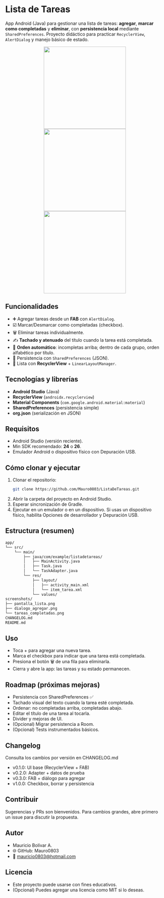 # Lista de Tareas
App Android (Java) para gestionar una lista de tareas: **agregar**, **marcar como completadas** y **eliminar**, con **persistencia local** mediante `SharedPreferences`. Proyecto didáctico para practicar `RecyclerView`, `AlertDialog` y manejo básico de estado.

<p align="center">
  <img src="./screenshots/pantalla_lista.png" width="260" />
  <img src="./screenshots/dialogo_agregar.png" width="260" />
  <img src="./screenshots/tareas_completadas.png" width="260" />
</p>

## Funcionalidades
- ➕ Agregar tareas desde un **FAB** con `AlertDialog`.
- ☑️ Marcar/Desmarcar como completadas (checkbox).
- 🗑️ Eliminar tareas individualmente.
- ✍️ **Tachado y atenuado** del título cuando la tarea está completada.
- 🔀 **Orden automático**: incompletas arriba; dentro de cada grupo, orden alfabético por título.
- 💾 Persistencia con `SharedPreferences` (JSON).
- 📜 Lista con **RecyclerView** + `LinearLayoutManager`.

## Tecnologías y librerías
- **Android Studio** (Java)
- **RecyclerView** (`androidx.recyclerview`)
- **Material Components** (`com.google.android.material:material`)
- **SharedPreferences** (persistencia simple)
- **org.json** (serialización en JSON)

## Requisitos
- Android Studio (versión reciente).
- Min SDK recomendado: **24** o **26**.
- Emulador Android o dispositivo físico con Depuración USB.

## Cómo clonar y ejecutar
1. Clonar el repositorio:
   ```bash
   git clone https://github.com/Mauro0803/ListaDeTareas.git
2. Abrir la carpeta del proyecto en Android Studio.
3. Esperar sincronización de Gradle.
4. Ejecutar en un emulador o en un dispositivo.
Si usas un dispositivo físico, habilita Opciones de desarrollador y Depuración USB.

## Estructura (resumen)
```txt
app/
└── src/
    └── main/
        ├── java/com/example/listadetareas/
        │   ├── MainActivity.java
        │   ├── Task.java
        │   └── TaskAdapter.java
        └── res/
            ├── layout/
            │   ├── activity_main.xml
            │   └── item_tarea.xml
            └── values/
screenshots/
├── pantalla_lista.png
├── dialogo_agregar.png
└── tareas_completadas.png
CHANGELOG.md
README.md
```
## Uso
- Toca + para agregar una nueva tarea.
- Marca el checkbox para indicar que una tarea está completada.
- Presiona el botón 🗑️ de una fila para eliminarla.
- Cierra y abre la app: las tareas y su estado permanecen.

## Roadmap (próximas mejoras)
- Persistencia con SharedPreferences ✅
- Tachado visual del texto cuando la tarea esté completada.
- Ordenar: no completadas arriba, completadas abajo.
- Editar el título de una tarea al tocarla.
- Divider y mejoras de UI.
- (Opcional) Migrar persistencia a Room.
- (Opcional) Tests instrumentados básicos.

## Changelog
Consulta los cambios por versión en CHANGELOG.md

- v0.1.0: UI base (RecyclerView + FAB)
- v0.2.0: Adapter + datos de prueba
- v0.3.0: FAB + diálogo para agregar
- v1.0.0: Checkbox, borrar y persistencia

## Contribuir
Sugerencias y PRs son bienvenidos. Para cambios grandes, abre primero un issue para discutir la propuesta.

## Autor
- Mauricio Bolívar A.
- 🌐 GitHub: Mauro0803
- 📧 mauricio0803@hotmail.com

## Licencia
- Este proyecto puede usarse con fines educativos.
- (Opcional) Puedes agregar una licencia como MIT si lo deseas.